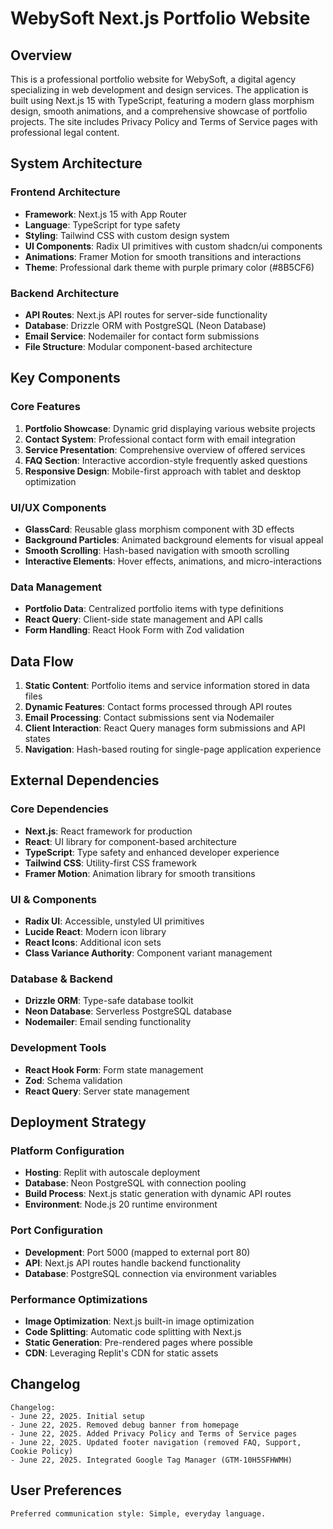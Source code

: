 # WebySoft Next.js Portfolio Website

## Overview

This is a professional portfolio website for WebySoft, a digital agency specializing in web development and design services. The application is built using Next.js 15 with TypeScript, featuring a modern glass morphism design, smooth animations, and a comprehensive showcase of portfolio projects. The site includes Privacy Policy and Terms of Service pages with professional legal content.

## System Architecture

### Frontend Architecture
- **Framework**: Next.js 15 with App Router
- **Language**: TypeScript for type safety
- **Styling**: Tailwind CSS with custom design system
- **UI Components**: Radix UI primitives with custom shadcn/ui components
- **Animations**: Framer Motion for smooth transitions and interactions
- **Theme**: Professional dark theme with purple primary color (#8B5CF6)

### Backend Architecture
- **API Routes**: Next.js API routes for server-side functionality
- **Database**: Drizzle ORM with PostgreSQL (Neon Database)
- **Email Service**: Nodemailer for contact form submissions
- **File Structure**: Modular component-based architecture

## Key Components

### Core Features
1. **Portfolio Showcase**: Dynamic grid displaying various website projects
2. **Contact System**: Professional contact form with email integration
3. **Service Presentation**: Comprehensive overview of offered services
4. **FAQ Section**: Interactive accordion-style frequently asked questions
5. **Responsive Design**: Mobile-first approach with tablet and desktop optimization

### UI/UX Components
- **GlassCard**: Reusable glass morphism component with 3D effects
- **Background Particles**: Animated background elements for visual appeal
- **Smooth Scrolling**: Hash-based navigation with smooth scrolling
- **Interactive Elements**: Hover effects, animations, and micro-interactions

### Data Management
- **Portfolio Data**: Centralized portfolio items with type definitions
- **React Query**: Client-side state management and API calls
- **Form Handling**: React Hook Form with Zod validation

## Data Flow

1. **Static Content**: Portfolio items and service information stored in data files
2. **Dynamic Features**: Contact forms processed through API routes
3. **Email Processing**: Contact submissions sent via Nodemailer
4. **Client Interaction**: React Query manages form submissions and API states
5. **Navigation**: Hash-based routing for single-page application experience

## External Dependencies

### Core Dependencies
- **Next.js**: React framework for production
- **React**: UI library for component-based architecture
- **TypeScript**: Type safety and enhanced developer experience
- **Tailwind CSS**: Utility-first CSS framework
- **Framer Motion**: Animation library for smooth transitions

### UI & Components
- **Radix UI**: Accessible, unstyled UI primitives
- **Lucide React**: Modern icon library
- **React Icons**: Additional icon sets
- **Class Variance Authority**: Component variant management

### Database & Backend
- **Drizzle ORM**: Type-safe database toolkit
- **Neon Database**: Serverless PostgreSQL database
- **Nodemailer**: Email sending functionality

### Development Tools
- **React Hook Form**: Form state management
- **Zod**: Schema validation
- **React Query**: Server state management

## Deployment Strategy

### Platform Configuration
- **Hosting**: Replit with autoscale deployment
- **Database**: Neon PostgreSQL with connection pooling
- **Build Process**: Next.js static generation with dynamic API routes
- **Environment**: Node.js 20 runtime environment

### Port Configuration
- **Development**: Port 5000 (mapped to external port 80)
- **API**: Next.js API routes handle backend functionality
- **Database**: PostgreSQL connection via environment variables

### Performance Optimizations
- **Image Optimization**: Next.js built-in image optimization
- **Code Splitting**: Automatic code splitting with Next.js
- **Static Generation**: Pre-rendered pages where possible
- **CDN**: Leveraging Replit's CDN for static assets

## Changelog

```
Changelog:
- June 22, 2025. Initial setup
- June 22, 2025. Removed debug banner from homepage
- June 22, 2025. Added Privacy Policy and Terms of Service pages
- June 22, 2025. Updated footer navigation (removed FAQ, Support, Cookie Policy)
- June 22, 2025. Integrated Google Tag Manager (GTM-10H5SFHWMH)
```

## User Preferences

```
Preferred communication style: Simple, everyday language.
```